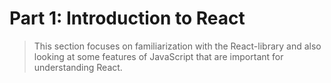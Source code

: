 # Part 1: Introduction to React

> This section focuses on familiarization with the React-library and also looking at some features of JavaScript that are important for understanding React.
